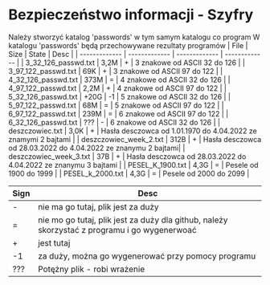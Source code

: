 # Bezpieczeństwo informacji - Szyfry
Należy stworzyć katalog 'passwords' w tym samym katalogu co program
W katalogu 'passwords' będą przechowywane rezultaty programów
| File  | Size | State | Desc |
| ------------- | ------------- | ------------- | ------------- |
| 3_32_126_passwd.txt | 3,2M | + | 3 znakowe od ASCII 32 do 126 |
| 3_97_122_passwd.txt | 69K | + | 3 znakowe od ASCII 97 do 122 |
| 4_32_126_passwd.txt | 373M | = | 4 znakowe od ASCII 32 do 126 |
| 4_97_122_passwd.txt | 2,2M | + | 4 znakowe od ASCII 97 do 122 |
| 5_32_126_passwd.txt | +20G | -1 | 5 znakowe od ASCII 32 do 126 |
| 5_97_122_passwd.txt | 68M | = | 5 znakowe od ASCII 97 do 122 |
| 6_97_122_passwd.txt |  239M  | = | 6 znakowe od ASCII 97 do 122 |
| 6_32_126_passwd.txt |  ???  | - | 6 znakowe od ASCII 32 do 126 |
| deszczowiec.txt | 3,0K | + | Hasła desczowca od 1.01.1970 do 4.04.2022 ze znamymi 2 bajtami |
| deszczowiec_week_2.txt | 312B | + | Hasła desczowca od 28.03.2022 do 4.04.2022 ze znanymu 2 bajtami|
| deszczowiec_week_3.txt | 37B | + | Hasła desczowca od 28.03.2022 do 4.04.2022 ze znanymu 3 bajtami |
| PESEL_K_1900.txt | 4,3G | = | Pesele od 1900 do 1999 |
| PESEL_k_2000.txt | 4,3G | = | Pesele od 2000 do 2099 |


| Sign | Desc |
| ------------- | ------------ |
| - | nie ma go tutaj, plik jest za duży |
| = | nie mo go tutaj, plik jest za duży dla github, należy skorzystać z programu i go wygenerwoać |
| + | jest tutaj |
| -1 | za duży, można go wygenerować przy pomocy programu |
| ??? | Potężny plik - robi wrażenie |

